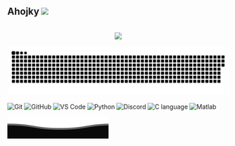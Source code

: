 ## Ahojky <img src="https://media.giphy.com/media/hvRJCLFzcasrR4ia7z/giphy.gif" width="25px"></a>
<p align="center"> 
  <br>
  <img src="https://profile-counter.glitch.me/gymoblig/count.svg" />
</p>

<a href=#><img src="contributions.svg"></a>

![Git](https://img.shields.io/badge/-Git-black?style=flat-square&logo=git)
![GitHub](https://img.shields.io/badge/-GitHub-black?style=flat-square&logo=github)
![VS Code](https://img.shields.io/badge/-VS%20Code-black?style=flat-square&logo=visual-studio-code)
![Python](https://img.shields.io/badge/-Python-black?style=flat-square&logo=Python)
![Discord](https://img.shields.io/badge/Discord-black?style=flat-square&logo=discord)
![C language](https://img.shields.io/badge/C_language-black?style=flat-square&logo=c)
![Matlab](https://img.shields.io/badge/matlab-black?style=flat-square&logo=Matlab)


<!--## ⚡ GitHub Štatistiky

<img align="left" src="https://github-readme-stats.vercel.app/api?username=gymoblig&show_icons=true&count_private=true&theme=gruvbox" />
<img src="https://github-readme-stats.vercel.app/api/top-langs/?username=gymoblig&layout=compact&count_private=true&theme=gruvbox" />
<a href="https://github.com/Gymoblig/gymoblig.github.io" target="_blank"><img align="center" src="https://github-readme-stats.vercel.app/api/pin/?username=gymoblig&repo=gymoblig.github.io&theme=gruvbox"></a>  
<a href="https://github.com/Gymoblig/Python" target="_blank"><img align="center" src="https://github-readme-stats.vercel.app/api/pin/?username=gymoblig&repo=python&theme=gruvbox"></a> --> 

<a href=#><img src="footer.svg"></a>
